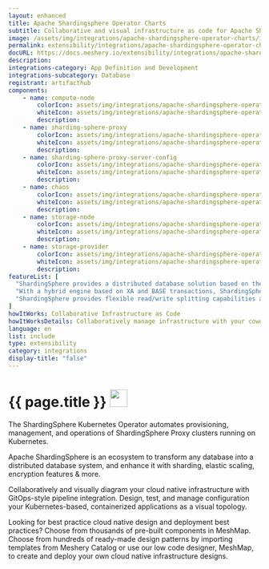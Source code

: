 ```yaml
---
layout: enhanced
title: Apache Shardingsphere Operator Charts
subtitle: Collaborative and visual infrastructure as code for Apache Shardingsphere Operator Charts
image: /assets/img/integrations/apache-shardingsphere-operator-charts/icons/color/apache-shardingsphere-operator-charts-color.svg
permalink: extensibility/integrations/apache-shardingsphere-operator-charts
docURL: https://docs.meshery.io/extensibility/integrations/apache-shardingsphere-operator-charts
description: 
integrations-category: App Definition and Development
integrations-subcategory: Database
registrant: artifacthub
components: 
	- name: compute-node
		colorIcon: assets/img/integrations/apache-shardingsphere-operator-charts/components/compute-node/icons/color/compute-node-color.svg
		whiteIcon: assets/img/integrations/apache-shardingsphere-operator-charts/components/compute-node/icons/white/compute-node-white.svg
		description: 
	- name: sharding-sphere-proxy
		colorIcon: assets/img/integrations/apache-shardingsphere-operator-charts/components/sharding-sphere-proxy/icons/color/sharding-sphere-proxy-color.svg
		whiteIcon: assets/img/integrations/apache-shardingsphere-operator-charts/components/sharding-sphere-proxy/icons/white/sharding-sphere-proxy-white.svg
		description: 
	- name: sharding-sphere-proxy-server-config
		colorIcon: assets/img/integrations/apache-shardingsphere-operator-charts/components/sharding-sphere-proxy-server-config/icons/color/sharding-sphere-proxy-server-config-color.svg
		whiteIcon: assets/img/integrations/apache-shardingsphere-operator-charts/components/sharding-sphere-proxy-server-config/icons/white/sharding-sphere-proxy-server-config-white.svg
		description: 
	- name: chaos
		colorIcon: assets/img/integrations/apache-shardingsphere-operator-charts/components/chaos/icons/color/chaos-color.svg
		whiteIcon: assets/img/integrations/apache-shardingsphere-operator-charts/components/chaos/icons/white/chaos-white.svg
		description: 
	- name: storage-node
		colorIcon: assets/img/integrations/apache-shardingsphere-operator-charts/components/storage-node/icons/color/storage-node-color.svg
		whiteIcon: assets/img/integrations/apache-shardingsphere-operator-charts/components/storage-node/icons/white/storage-node-white.svg
		description: 
	- name: storage-provider
		colorIcon: assets/img/integrations/apache-shardingsphere-operator-charts/components/storage-provider/icons/color/storage-provider-color.svg
		whiteIcon: assets/img/integrations/apache-shardingsphere-operator-charts/components/storage-provider/icons/white/storage-provider-white.svg
		description: 
featureList: [
  "ShardingSphere provides a distributed database solution based on the underlying database, which can scale computing and storage horizontally.",
  "With a hybrid engine based on XA and BASE transactions, ShardingSphere provides distributed transaction capabilities on top of standalone databases, enabling data security across underlying data sources.",
  "ShardingSphere provides flexible read/write splitting capabilities and can achieve read access load balancing based on the understanding of SQL semantics and the ability to perceive the underlying database topology."
]
howItWorks: Collaborative Infrastructure as Code
howItWorksDetails: Collaboratively manage infrastructure with your coworkers synchronously sharing the same designs.
language: en
list: include
type: extensibility
category: integrations
display-title: "false"
---
```

<h1>{{ page.title }} <img src="{{ page.image }}" style="width: 35px; height: 35px;" /></h1>

<p>
The ShardingSphere Kubernetes Operator automates provisioning, management, and operations of ShardingSphere Proxy clusters running on Kubernetes.
</p>
<p>Apache ShardingSphere is an ecosystem to transform any database into a distributed database system, and enhance it with sharding, elastic scaling, encryption features & more.</p>
<p>
    Collaboratively and visually diagram your cloud native infrastructure with GitOps-style pipeline integration. Design, test, and manage configuration your Kubernetes-based, containerized applications as a visual topology.
</p>
<p>
    Looking for best practice cloud native design and deployment best practices? Choose from thousands of pre-built components in MeshMap. Choose from hundreds of ready-made design patterns by importing templates from Meshery Catalog or use our low code designer, MeshMap, to create and deploy your own cloud native infrastructure designs.
</p>
